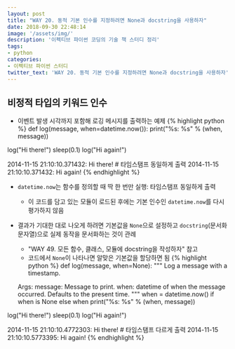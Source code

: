 ```yaml
---
layout: post
title: "WAY 20. 동적 기본 인수를 지정하려면 None과 docstring을 사용하자"
date: 2018-09-30 22:48:14
image: '/assets/img/'
description: '이펙티브 파이썬 코딩의 기술 책 스터디 정리'
tags:
- python
categories:
- 이펙티브 파이썬 스터디
twitter_text: 'WAY 20. 동적 기본 인수를 지정하려면 None과 docstring을 사용하자'
---
```


## 비정적 타입의 키워드 인수
- 이벤트 발생 시각까지 포함해 로깅 메시지를 출력하는 예제
{% highlight python %}
def log(message, when=datetime.now()):
    print("%s: %s" % (when, message))

log("Hi there!")
sleep(0.1)
log("Hi again!")

>>>
2014-11-15 21:10:10.371432: Hi there!       # 타임스탬프 동일하게 출력
2014-11-15 21:10:10.371432: Hi again!
{% endhighlight %}
- `datetime.now`는 함수를 정의할 때 딱 한 번만 실행: 타임스탬프 동일하게 출력
    - 이 코드를 담고 있는 모듈이 로드된 후에는 기본 인수인 `datetime.now`를 다시 평가하지 않음
- 결과가 기대한 대로 나오게 하려면 기본값을 `None`으로 설정하고 `docstring`(문서화 문자열)으로 실제 동작을 문서화하는 것이 관례
    - "WAY 49. 모든 함수, 클래스, 모듈에 docstring을 작성하자" 참고
    - 코드에서 `None`이 나타나면 알맞은 기본값을 할당하면 됨
{% highlight python %}
def log(message, when=None):
    """ Log a message with a timestamp.
    
    Args:
        message: Message to print.
        when: datetime of when the message occurred.
            Defaults to the present time.
    """
    when = datetime.now() if when is None else when
    print("%s: %s" % (when, message))

log("Hi there!")
sleep(0.1)
log("Hi again!")

>>>
2014-11-15 21:10:10.4772303: Hi there!      # 타임스탬프 다르게 출력
2014-11-15 21:10:10.5773395: Hi again!
{% endhighlight %}
